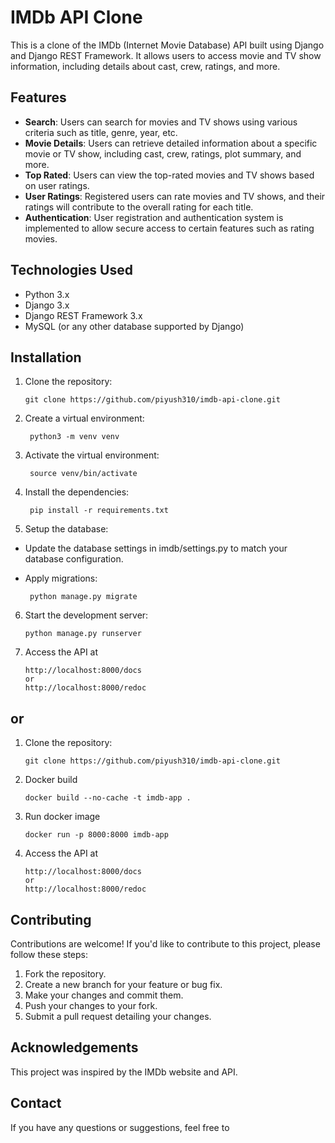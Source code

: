 # IMDb API Clone

This is a clone of the IMDb (Internet Movie Database) API built using Django and Django REST Framework. It allows users to access movie and TV show information, including details about cast, crew, ratings, and more.

## Features

- **Search**: Users can search for movies and TV shows using various criteria such as title, genre, year, etc.
- **Movie Details**: Users can retrieve detailed information about a specific movie or TV show, including cast, crew, ratings, plot summary, and more.
- **Top Rated**: Users can view the top-rated movies and TV shows based on user ratings.
- **User Ratings**: Registered users can rate movies and TV shows, and their ratings will contribute to the overall rating for each title.
- **Authentication**: User registration and authentication system is implemented to allow secure access to certain features such as rating movies.

## Technologies Used

- Python 3.x
- Django 3.x
- Django REST Framework 3.x
- MySQL (or any other database supported by Django)

## Installation

1. Clone the repository:

   ```shell
   git clone https://github.com/piyush310/imdb-api-clone.git
   ```

2. Create a virtual environment:

   ```shell
    python3 -m venv venv
   ```

3. Activate the virtual environment:

   ```shell
    source venv/bin/activate
   ```

4. Install the dependencies:

   ```shell
    pip install -r requirements.txt
   ```

5. Setup the database:

- Update the database settings in imdb/settings.py to match your database configuration.

- Apply migrations:

  ```shell
   python manage.py migrate
  ```

6. Start the development server:

   ```shell
   python manage.py runserver
   ```

7. Access the API at

   ```shell
   http://localhost:8000/docs
   or
   http://localhost:8000/redoc
   ```
## or 

1. Clone the repository:

   ```shell
   git clone https://github.com/piyush310/imdb-api-clone.git
   ```

2. Docker build
   ```shell
   docker build --no-cache -t imdb-app .
   ```

3. Run docker image
   ```
   docker run -p 8000:8000 imdb-app
   ```

4. Access the API at

   ```shell
   http://localhost:8000/docs
   or
   http://localhost:8000/redoc
   ```

## Contributing

Contributions are welcome! If you'd like to contribute to this project, please follow these steps:

1. Fork the repository.
2. Create a new branch for your feature or bug fix.
3. Make your changes and commit them.
4. Push your changes to your fork.
5. Submit a pull request detailing your changes.

## Acknowledgements

This project was inspired by the IMDb website and API.

## Contact

If you have any questions or suggestions, feel free to
